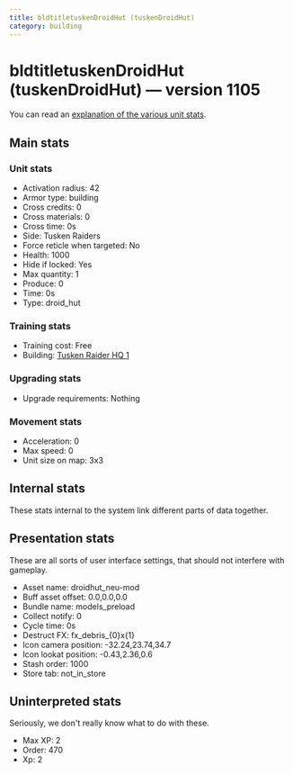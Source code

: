 ```yaml
---
title: bldtitletuskenDroidHut (tuskenDroidHut)
category: building
---
```


# bldtitletuskenDroidHut (tuskenDroidHut) — version 1105

You can read an [explanation  of the various unit stats](unitexplained.md).

## Main stats

### Unit stats

  * Activation radius: 42
  * Armor type: building
  * Cross credits: 0
  * Cross materials: 0
  * Cross time: 0s
  * Side: Tusken Raiders
  * Force reticle when targeted: No
  * Health: 1000
  * Hide if locked: Yes
  * Max quantity: 1
  * Produce: 0
  * Time: 0s
  * Type: droid_hut

### Training stats

  * Training cost: Free
  * Building: [Tusken Raider HQ 1](tuskenHQ.html)

### Upgrading stats

  * Upgrade requirements: Nothing

### Movement stats

  * Acceleration: 0
  * Max speed: 0
  * Unit size on map: 3x3

## Internal stats

These stats internal to the system link different parts of data together.


## Presentation stats

These are all sorts of user interface settings, that should not interfere with gameplay.

  * Asset name: droidhut_neu-mod
  * Buff asset offset: 0.0,0.0,0.0
  * Bundle name: models_preload
  * Collect notify: 0
  * Cycle time: 0s
  * Destruct FX: fx_debris_{0}x{1}
  * Icon camera position: -32.24,23.74,34.7
  * Icon lookat position: -0.43,2.36,0.6
  * Stash order: 1000
  * Store tab: not_in_store

## Uninterpreted stats

Seriously, we don't really know what to do with these.

  * Max XP: 2
  * Order: 470
  * Xp: 2

